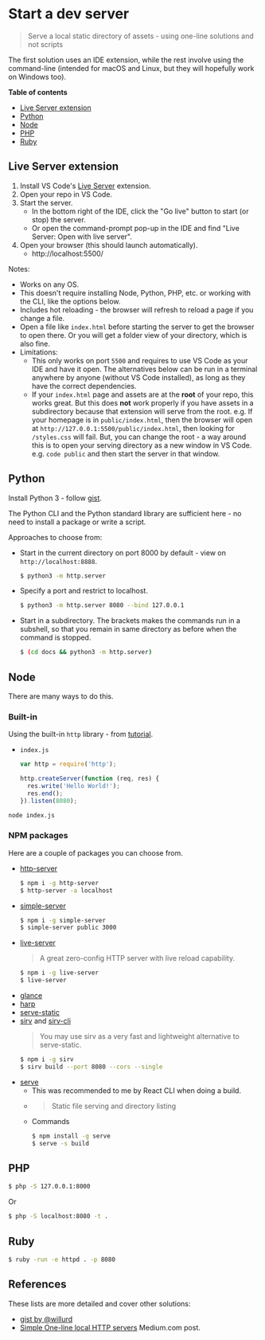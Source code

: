 # Start a dev server
> Serve a local static directory of assets - using one-line solutions and not scripts

<!-- This file exists as gist rather than in a repo or on a site, so it makes it more predictable to link to from multiple repos without worrying about the link breaking. -->

The first solution uses an IDE extension, while the rest involve using the command-line (intended for macOS and Linux, but they will hopefully work on Windows too).

**Table of contents**

- [Live Server extension](#live-server-extension)
- [Python](#python)
- [Node](#node)
- [PHP](#php)
- [Ruby](#ruby)


## Live Server extension


1. Install VS Code's [Live Server](https://marketplace.visualstudio.com/items?itemName=ritwickdey.LiveServer) extension.
2. Open your repo in VS Code.
4. Start the server.
    - In the bottom right of the IDE, click the "Go live" button to start (or stop) the server.
    - Or open the command-prompt pop-up in the IDE and find "Live Server: Open with live server".
5. Open your browser (this should launch automatically).
    - http://localhost:5500/

Notes:

- Works on any OS.
- This doesn't require installing Node, Python, PHP, etc. or working with the CLI, like the options below. 
- Includes hot reloading - the browser will refresh to reload a page if you change a file.
- Open a file like `index.html` before starting the server to get the browser to open there. Or you will get a folder view of your directory, which is also fine.
- Limitations:
    - This only works on port `5500` and requires to use VS Code as your IDE and have it open. The alternatives below can be run in a terminal anywhere by anyone (without VS Code installed), as long as they have the correct dependencies.
    - If your `index.html` page and assets are at the **root** of your repo, this works great. But this does **not** work properly if you have assets in a subdirectory because that extension will serve from the root. e.g. If your homepage is in `public/index.html`, then the browser will open at `http://127.0.0.1:5500/public/index.html`, then looking for `/styles.css` will fail. But, you can change the root - a way around this is to open your serving directory as a new window in VS Code. e.g. `code public` and then start the server in that window.


## Python

Install Python 3 - follow [gist](https://gist.github.com/MichaelCurrin/57caae30bd7b0991098e9804a9494c23).

The Python CLI and the Python standard library are sufficient here - no need to install a package or write a script.

Approaches to choose from:

- Start in the current directory on port 8000 by default - view on `http://localhost:8888`.
    ```sh
    $ python3 -m http.server
    ```
- Specify a port and restrict to localhost.
    ```sh
    $ python3 -m http.server 8080 --bind 127.0.0.1
    ```
- Start in a subdirectory. The brackets makes the commands run in a subshell, so that you remain in same directory as before when the command is stopped.
    ```sh
    $ (cd docs && python3 -m http.server)
    ```


## Node

There are many ways to do this.

### Built-in

Using the built-in `http` library - from [tutorial](https://www.w3schools.com/nodejs/nodejs_http.asp).

- `index.js`
    ```js
    var http = require('http');

    http.createServer(function (req, res) {
      res.write('Hello World!');
      res.end();
    }).listen(8080); 
    ```

```sh
node index.js
```

### NPM packages

Here are a couple of packages you can choose from.

- [http-server](https://www.npmjs.com/package/http-server)
    ```sh
    $ npm i -g http-server
    $ http-server -a localhost
    ```
- [simple-server](https://www.npmjs.com/package/simple-server)
    ```sh
    $ npm i -g simple-server
    $ simple-server public 3000
    ```
- [live-server](https://www.npmjs.com/package/live-server)
    > A great zero-config HTTP server with live reload capability.
    ```sh
    $ npm i -g live-server
    $ live-server
    ```
- [glance](https://www.npmjs.org/package/glance)
- [harp](http://harpjs.com/)
- [serve-static](https://www.npmjs.com/package/serve-static)
- [sirv](https://www.npmjs.com/package/sirv) and [sirv-cli](https://github.com/lukeed/sirv/tree/master/packages/sirv-cli)
    > You may use sirv as a very fast and lightweight alternative to serve-static.
    ```sh
    $ npm i -g sirv
    $ sirv build --port 8080 --cors --single
    ```
- [serve](https://www.npmjs.com/package/serve)
    - This was recommended to me by React CLI when doing a build.
    - > Static file serving and directory listing 
    - Commands
        ```sh
        $ npm install -g serve
        $ serve -s build
        ```


## PHP

```sh
$ php -S 127.0.0.1:8000
```

Or

```sh
$ php -S localhost:8080 -t .
```


## Ruby

```sh
$ ruby -run -e httpd . -p 8080
```


## References

These lists are more detailed and cover other solutions:

- [gist by @willurd](https://gist.github.com/willurd/5720255)
- [Simple One-line local HTTP servers](https://medium.com/sweetmeat/simple-one-line-local-http-servers-8adb57d93ec3) Medium.com post.
